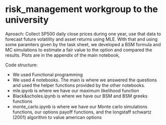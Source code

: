 # risk_management workgroup to the university

Aproach: 
Collect SP500 daily close prices during one year, use that data to forecast future volatility and asset returns using MLE.
With that and using some paramters given by the task sheet, we developed a BSM formula and MC simulations to estimate a fair value to the option and compared the results.  Plots are in the appendix of the main notebook,

Code structure:
* We used Functional programming 
* We used 4 notebooks. The main is where we answered the questions and used the helper functions provided by the other notebooks.
* mle.ipynb is where we have our maximum likelihood function
* Black&scholes.ipynb is where we have our BSM and BSM greeks functions
* monte_carlo.ipynb is where we have our Monte carlo simulations functions, our options payoff functions, and the longstaff schwartz (2001) algorithm to value american options
